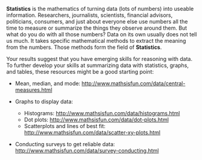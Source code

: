 **Statistics** is the mathematics of turning data (lots of numbers) into useable information. Researchers, journalists, scientists, financial advisors, politicians, consumers, and just about everyone else use numbers all the time to measure or summarize the things they observe around them.  But what do you do with all those numbers? Data on its own usually does not tell us much. It takes specific mathematical methods to extract the meaning from the numbers. Those methods form the field of **Statistics**.

Your results suggest that you have emerging skills for reasoning with data. To further develop your skills at summarizing data with statistics, graphs, and tables, these resources might be a good starting point:

* Mean, median, and mode: http://www.mathsisfun.com/data/central-measures.html

* Graphs to display data:
	* Histograms: http://www.mathsisfun.com/data/histograms.html
	* Dot plots: http://www.mathsisfun.com/data/dot-plots.html
	* Scatterplots and lines of best fit:  http://www.mathsisfun.com/data/scatter-xy-plots.html

* Conducting surveys to get reliable data: http://www.mathsisfun.com/data/survey-conducting.html
